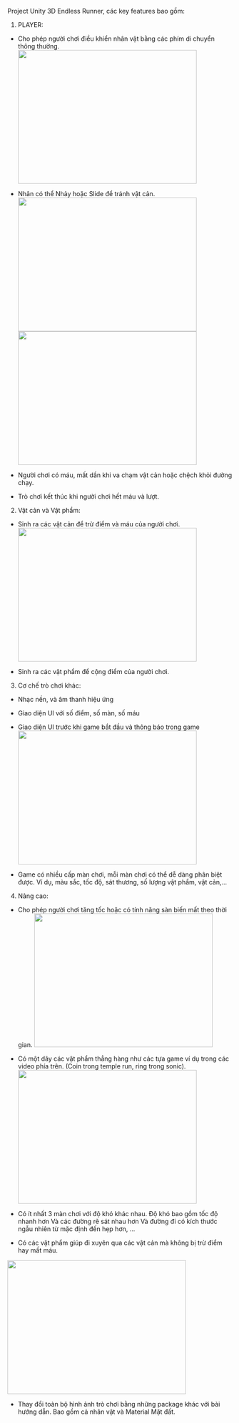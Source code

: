 Project Unity 3D Endless Runner, các key features bao gồm:
1) PLAYER:
  -  Cho phép người chơi điều khiển nhân vật bằng các phím di chuyển thông thường.
     <img src="https://github.com/phatx88/Endless_Code_Runner/assets/66936482/bf2bfb3d-b5a6-48be-881c-4e91329ad790" width="400" height="300">
     
  -  Nhân có thể Nhảy hoặc Slide để tránh vật cản.
     <img src="https://github.com/phatx88/Endless_Code_Runner/assets/66936482/eede6d6c-4e6e-4eaf-9caf-938ef8b3b89f" width="400" height="300">
     <img src="https://github.com/phatx88/Endless_Code_Runner/assets/66936482/49d4e3a9-92dd-4ddc-b841-2dbb08a64641" width="400" height="300">
     
  -  Người chơi có máu, mất dần khi va chạm vật cản hoặc chệch khỏi đường chạy.
  -  Trò chơi kết thúc khi người chơi hết máu và lượt.
2) Vật cản và Vật phẩm:
  -  Sinh ra các vật cản để trừ điểm và máu của người chơi.
     <img src="![image](https://github.com/phatx88/Endless_Code_Runner/assets/66936482/e1c8b5ac-a5ec-4171-a447-73a722ba9686)" width="400" height="300">

  -  Sinh ra các vật phẩm để cộng điểm của người chơi.
3) Cơ chế trò chơi khác:
  - Nhạc nền, và âm thanh hiệu ứng
  - Giao diện UI với số điểm, số màn, số máu
  - Giao diện UI trước khi game bắt đầu và thông báo trong game
    <img src="https://github.com/phatx88/Endless_Code_Runner/assets/66936482/7f80c9be-4856-44a5-9653-4f9bf06acbc3)" width="400" height="300">

  - Game có nhiều cấp màn chơi, mỗi màn chơi có thể dễ dàng phân biệt được. Ví dụ, màu sắc, tốc độ, sát thương, số lượng vật phẩm, vật cản,...
4) Nâng cao:
  - Cho phép người chơi tăng tốc hoặc có tính năng sàn biến mất theo thời gian.
    <img src="https://github.com/phatx88/Endless_Code_Runner/assets/66936482/321c5fcd-7860-40a7-bca8-24ec16b05079)" width="400" height="300">

  - Có một dãy các vật phẩm thẳng hàng như các tựa game ví dụ trong các video phía trên. (Coin trong temple run, ring trong sonic).
    <img src="https://github.com/phatx88/Endless_Code_Runner/assets/66936482/852d89b2-d295-467a-9a3f-0e4c604be9e2)" width="400" height="300">

  - Có ít nhất 3 màn chơi với độ khó khác nhau. Độ khó bao gồm tốc độ nhanh hơn Và các đường rẽ sát nhau hơn Và đường đi có kích thước ngẫu nhiên từ mặc định đến hẹp hơn, ...
  - Có các vật phẩm giúp đi xuyên qua các vật cản mà không bị trừ điểm hay mất máu.
  <img src="https://github.com/phatx88/Endless_Code_Runner/assets/66936482/b672c473-6e7f-4207-94f9-ce385b21cd73)" width="400" height="300">

  - Thay đổi toàn bộ hình ảnh trò chơi bằng những package khác với bài hướng dẫn. Bao gồm cả nhân vật và Material Mặt đất.
